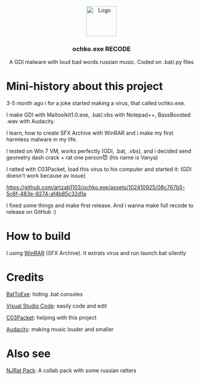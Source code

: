 <div align="center">
    <img src="https://az69az.github.io/public_html/static/files/sfx-ico.png" alt="Logo" width="80" height="80">
  </a>
  <h3 align="center">ochko.exe RECODE</h3>

  <p align="center">
    A GDI malware with loud bad words russian music. Coded on .bat/.py files
  </p>
</div>

# Mini-history about this project
3-5 month ago i for a joke started making a virus, that called ochko.exe.

I make GDI with Maltoolkit1.0.exe, .bat/.vbs with Notepad++, BassBoosted .wav with Audacity.

I learn, how to create SFX Archive with WinRAR and i make my first harmless malware in my life.

I tested on Win 7 VM, works perfectly (GDI, .bat, .vbs), and i decided send geometry dash crack + rat one person😈 (his name is Vanya)

I ratted with C03Packet, load this virus to his computer and started it: (GDI doesn't work because av issue)

https://github.com/artzab1103/ochko.exe/assets/102410925/08c767b5-5c6f-483e-9274-af4b85c32d1a

I fixed some things and make first release. And i wanna make full recode to release on GitHub :)

# How to build
I using [WinRAR](https://win-rar.com) (SFX Archive). It extrats virus and run launch.bat silently

# Credits
[BatToExe](https://github.com/Makazzz/BatToExePortable): hiding .bat consoles

[Visual Studio Code](https://code.visualstudio.com): easily code and edit

[C03Packet](https://github.com/Provektork): helping with this project

[Audacity](https://www.audacityteam.org): making music louder and smaller

# Also see
[NJRat Pack](https://github.com/artzab1103/njrat-pack): A collab pack with some russian ratters
